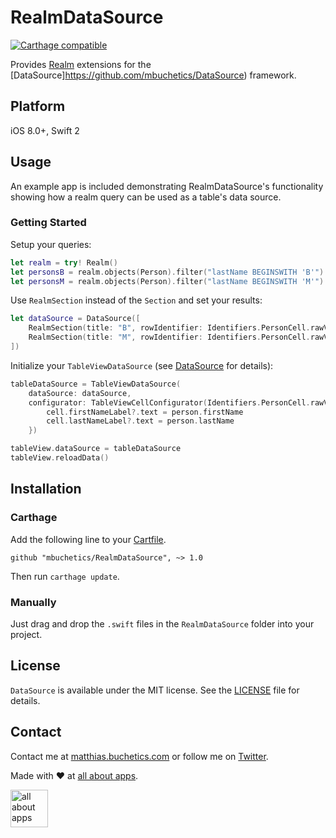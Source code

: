 # RealmDataSource

[![Carthage compatible](https://img.shields.io/badge/Carthage-compatible-4BC51D.svg?style=flat)](https://github.com/Carthage/Carthage)

Provides [Realm](https://realm.io) extensions for the [DataSource]https://github.com/mbuchetics/DataSource) framework.

## Platform

iOS 8.0+, Swift 2

## Usage

An example app is included demonstrating RealmDataSource's functionality showing how a realm query can be used as a table's data source.

### Getting Started

Setup your queries:

```swift
let realm = try! Realm()
let personsB = realm.objects(Person).filter("lastName BEGINSWITH 'B'")
let personsM = realm.objects(Person).filter("lastName BEGINSWITH 'M'")
```

Use `RealmSection` instead of the `Section` and set your results:

```swift    
let dataSource = DataSource([
    RealmSection(title: "B", rowIdentifier: Identifiers.PersonCell.rawValue, results: personsB),
    RealmSection(title: "M", rowIdentifier: Identifiers.PersonCell.rawValue, results: personsM)
])
```

Initialize your `TableViewDataSource` (see [DataSource](https://git.allaboutapps.at/projects/AAAIOS/repos/datasource/browse) for details):
    
```swift
tableDataSource = TableViewDataSource(
    dataSource: dataSource,
    configurator: TableViewCellConfigurator(Identifiers.PersonCell.rawValue) { (person: Person, cell: PersonCell, _) in
        cell.firstNameLabel?.text = person.firstName
        cell.lastNameLabel?.text = person.lastName
    })

tableView.dataSource = tableDataSource
tableView.reloadData()
```


## Installation

### Carthage

Add the following line to your [Cartfile](https://github.com/Carthage/Carthage/blob/master/Documentation/Artifacts.md#cartfile).

```
github "mbuchetics/RealmDataSource", ~> 1.0
```

Then run `carthage update`.

### Manually

Just drag and drop the `.swift` files in the `RealmDataSource` folder into your project.

## License

`DataSource` is available under the MIT license. See the [LICENSE](https://github.com/mbuchetics/DataSource/blob/master/LICENSE.md) file for details.

## Contact

Contact me at [matthias.buchetics.com](http://matthias.buchetics.com) or follow me on [Twitter](https://twitter.com/mbuchetics).

Made with ❤ at [all about apps](https://www.allaboutapps.at).

[<img src="https://github.com/mbuchetics/DataSource/blob/master/Resources/aaa_logo.png" height="60" alt="all about apps" />](https://www.allaboutapps.at)
